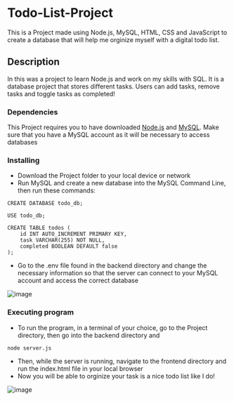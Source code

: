 # Todo-List-Project

This is a Project made using Node.js, MySQL, HTML, CSS and JavaScript to create a database that will help me orginize myself with a digital todo list.

## Description

In this was a project to learn Node.js and work on my skills with SQL. It is a database project that stores different tasks. Users can add tasks, remove tasks and toggle tasks as completed!

### Dependencies

This Project requires you to have downloaded [Node.js](https://nodejs.org/en/download) and [MySQL](https://www.mysql.com/downloads/).
Make sure that you have a MySQL account as it will be necessary to access databases

### Installing

* Download the Project folder to your local device or network
* Run MySQL and create a new database into the MySQL Command Line, then run these commands:
```
CREATE DATABASE todo_db;

USE todo_db;

CREATE TABLE todos (
    id INT AUTO_INCREMENT PRIMARY KEY,
    task VARCHAR(255) NOT NULL,
    completed BOOLEAN DEFAULT false
);
```
* Go to the .env file found in the backend directory and change the necessary information so that the server can connect to your MySQL account and access the correct database
  
![image](https://github.com/user-attachments/assets/7d12e6c7-bc8e-4650-8daa-a8e6e47cac54)


### Executing program

* To run the program, in a terminal of your choice, go to the Project directory, then go into the backend directory and
```
node server.js
```
* Then, while the server is running, navigate to the frontend directory and run the index.html file in your local browser
* Now you will be able to orginize your task is a nice todo list like I do!

![image](https://github.com/user-attachments/assets/727e5c30-225e-4f13-be05-b7ee4f9ab20f)


